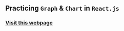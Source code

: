 ## Practicing `Graph` & `Chart` in `React.js`

### [Visit this webpage](https://sr-tamim.github.io/react-rechart-intro/)